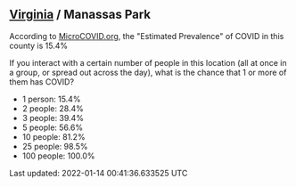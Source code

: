
## [Virginia](/united-states/virginia) / Manassas Park

According to [MicroCOVID.org](http://microcovid.org),
the "Estimated Prevalence" of COVID in this county is 15.4%

If you interact with a certain number of people in this location
(all at once in a group, or spread out across the day), what is the chance that
1 or more of them has COVID?

- 1 person: 15.4%
- 2 people: 28.4%
- 3 people: 39.4%
- 5 people: 56.6%
- 10 people: 81.2%
- 25 people: 98.5%
- 100 people: 100.0%

Last updated: 2022-01-14 00:41:36.633525 UTC
